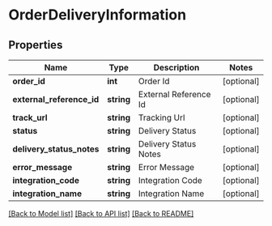 # OrderDeliveryInformation

## Properties
Name | Type | Description | Notes
------------ | ------------- | ------------- | -------------
**order_id** | **int** | Order Id | [optional] 
**external_reference_id** | **string** | External Reference Id | [optional] 
**track_url** | **string** | Tracking Url | [optional] 
**status** | **string** | Delivery Status | [optional] 
**delivery_status_notes** | **string** | Delivery Status Notes | [optional] 
**error_message** | **string** | Error Message | [optional] 
**integration_code** | **string** | Integration Code | [optional] 
**integration_name** | **string** | Integration Name | [optional] 

[[Back to Model list]](../README.md#documentation-for-models) [[Back to API list]](../README.md#documentation-for-api-endpoints) [[Back to README]](../README.md)


